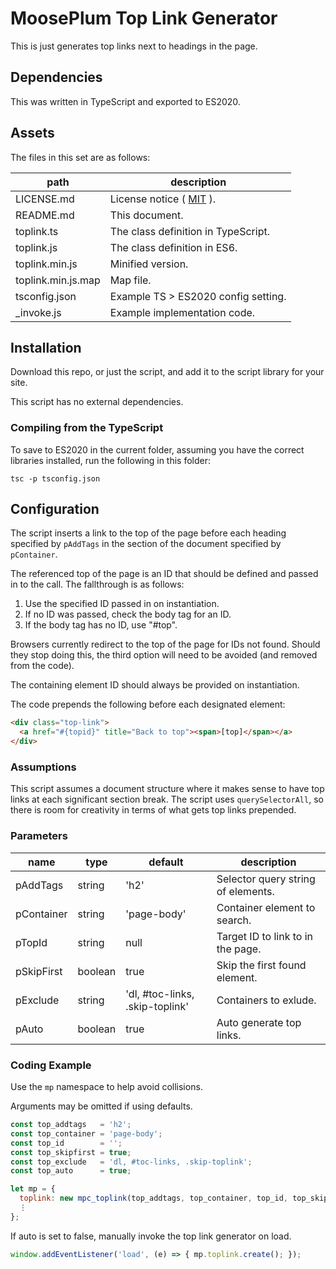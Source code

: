 # MoosePlum Top Link Generator

This is just generates top links next to headings in the page.

## Dependencies

This was written in TypeScript and exported to ES2020.

## Assets

The files in this set are as follows:

| path               | description                                        |
| ------------------ | -------------------------------------------------- |
| LICENSE.md         | License notice ( [MIT](https://mit-license.org) ). |
| README.md          | This document.                                     |
| toplink.ts         | The class definition in TypeScript.                |
| toplink.js         | The class definition in ES6.                       |
| toplink.min.js     | Minified version.                                  |
| toplink.min.js.map | Map file.                                          |
| tsconfig.json      | Example TS > ES2020 config setting.                |
| _invoke.js         | Example implementation code.                       |

## Installation

Download this repo, or just the script, and add it to the script library for your site.

This script has no external dependencies.

### Compiling from the TypeScript

To save to ES2020 in the current folder, assuming you have the correct libraries installed, run the following in this folder:

`tsc -p tsconfig.json`

## Configuration

The script inserts a link to the top of the page before each heading specified by `pAddTags` in the section of the document specified by `pContainer`.

The referenced top of the page is an ID that should be defined and passed in to the call. The fallthrough is as follows:

  1. Use the specified ID passed in on instantiation.
  2. If no ID was passed, check the body tag for an ID.
  3. If the body tag has no ID, use "#top".

Browsers currently redirect to the top of the page for IDs not found. Should they stop doing this, the third option will need to be avoided (and removed from the code).

The containing element ID should always be provided on instantiation.

The code prepends the following before each designated element:

```html
<div class="top-link">
  <a href="#{topid}" title="Back to top"><span>[top]</span></a>
</div>
```

### Assumptions

This script assumes a document structure where it makes sense to have top links at each significant section break. The script uses `querySelectorAll`, so there is room for creativity in terms of what gets top links prepended.

### Parameters

| name       | type    | default                         | description                        |
| ---------- | ------- | ------------------------------- | ---------------------------------- |
| pAddTags   | string  | 'h2'                            | Selector query string of elements. |
| pContainer | string  | 'page-body'                     | Container element to search.       |
| pTopId     | string  | null                            | Target ID to link to in the page.  |
| pSkipFirst | boolean | true                            | Skip the first found element.      |
| pExclude   | string  | 'dl, #toc-links, .skip-toplink' | Containers to exlude.              |
| pAuto      | boolean | true                            | Auto generate top links.           |

### Coding Example

Use the `mp` namespace to help avoid collisions.

Arguments may be omitted if using defaults.

```js
const top_addtags   = 'h2';
const top_container = 'page-body';
const top_id        = '';
const top_skipfirst = true;
const top_exclude   = 'dl, #toc-links, .skip-toplink';
const top_auto      = true;

let mp = {
  toplink: new mpc_toplink(top_addtags, top_container, top_id, top_skipfirst, top_exclude, top_auto),
  ⋮
};
```

If auto is set to false, manually invoke the top link generator on load.

```js
window.addEventListener('load', (e) => { mp.toplink.create(); });
```
